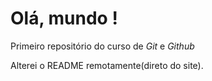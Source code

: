 # Olá, mundo !
 Primeiro repositório do curso de *Git* e *Github*

Alterei o README remotamente(direto do site).
